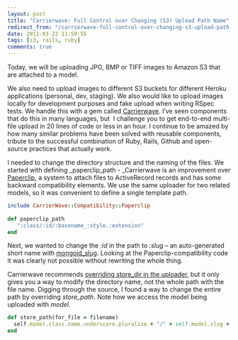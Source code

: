 ```yaml
---
layout: post
title: "Carrierwave: Full Control over Changing (S3) Upload Path Name"
redirect_from: "/carrierwave-full-control-over-changing-s3-upload-path-name"
date: 2011-03-22 11:59:55
tags: [s3, rails, ruby]
comments: true
---
```

Today, we will be uploading JPG, BMP or TIFF images to Amazon S3 that are attached to a model.

We also need to upload images to different S3 buckets for different Heroku applications (personal, dev, staging). We also would like to upload images locally for development purposes and fake upload when writing RSpec tests. We handle this with a gem called [Carrierwave](https://github.com/jnicklas/carrierwave). I’ve seen components that do this in many languages, but  I challenge you to get end-to-end multi-file upload in 20 lines of code or less in an hour. I continue to be amazed by how many similar problems have been solved with reusable components, tribute to the successful combination of Ruby, Rails, Github and open-source practices that actually work.

I needed to change the directory structure and the naming of the files. We started with defining _paperclip_path - _Carrierwave is an improvement over [Paperclip](https://github.com/thoughtbot/paperclip), a system to attach files to ActiveRecord records and has some backward compatibility elements. We use the same uploader for two related models, so it was convenient to define a single template path.

```ruby
include CarrierWave::Compatibility::Paperclip
 
def paperclip_path
   ":class/:id/:basename_:style.:extension"
end
```

Next, we wanted to change the _:id_ in the path to _:slug_ – an auto-generated short name with [mongoid_slug](https://github.com/papercavalier/mongoid-slug). Looking at the Paperclip-compatibility code it was clearly not possible without rewriting the whole thing.

Carrierwave recommends [overriding store_dir in the uploader](http://groups.google.com/group/carrierwave/browse_thread/thread/54a2860211109780), but it only gives you a way to modify the directory name, not the whole path with the file name. Digging through the source, I found a way to change the entire path by overriding _store_path_. Note how we access the model being uploaded with _model_.

```ruby
def store_path(for_file = filename)
  self.model.class.name.underscore.pluralize + "/" + self.model.slug + "/" + (version_name || :original).to_s + ".jpg"
end
```
